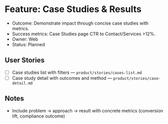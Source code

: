 # Feature: Case Studies & Results

- Outcome: Demonstrate impact through concise case studies with metrics.
- Success metrics: Case Studies page CTR to Contact/Services >12%.
- Owner: Web
- Status: Planned

## User Stories

- [ ] Case studies list with filters — `product/stories/cases-list.md`
- [ ] Case study detail with outcomes and method — `product/stories/case-detail.md`

## Notes

- Include problem → approach → result with concrete metrics (conversion lift, compliance outcome)
